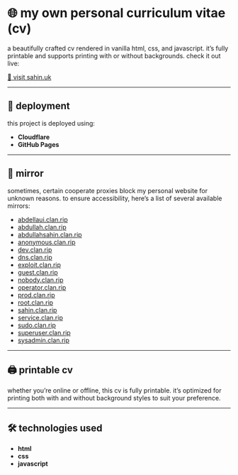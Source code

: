 # 🌐 my own personal curriculum vitae (cv)

a beautifully crafted cv rendered in vanilla html, css, and javascript. it’s fully printable and supports printing with or without backgrounds. check it out live:

[🔗 visit sahin.uk](https://sahin.uk/)

---

## 🚀 deployment

this project is deployed using:

- **Cloudflare**
- **GitHub Pages**

---

## 🔄 mirror

sometimes, certain cooperate proxies block my personal website for unknown reasons. to ensure accessibility, here’s a list of several available mirrors:

- [abdellaui.clan.rip](https://abdellaui.clan.rip)
- [abdullah.clan.rip](https://abdullah.clan.rip)
- [abdullahsahin.clan.rip](https://abdullahsahin.clan.rip)
- [anonymous.clan.rip](https://anonymous.clan.rip)
- [dev.clan.rip](https://dev.clan.rip)
- [dns.clan.rip](https://dns.clan.rip)
- [exploit.clan.rip](https://exploit.clan.rip)
- [guest.clan.rip](https://guest.clan.rip)
- [nobody.clan.rip](https://nobody.clan.rip)
- [operator.clan.rip](https://operator.clan.rip)
- [prod.clan.rip](https://prod.clan.rip)
- [root.clan.rip](https://root.clan.rip)
- [sahin.clan.rip](https://sahin.clan.rip)
- [service.clan.rip](https://service.clan.rip)
- [sudo.clan.rip](https://sudo.clan.rip)
- [superuser.clan.rip](https://superuser.clan.rip)
- [sysadmin.clan.rip](https://sysadmin.clan.rip)

---

## 🖨️ printable cv

whether you’re online or offline, this cv is fully printable. it’s optimized for printing both with and without background styles to suit your preference.

---

## 🛠️ technologies used

- **html**
- **css**
- **javascript**
